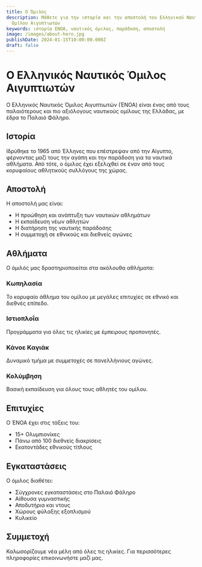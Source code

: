 ```yaml
---
title: Ο Όμιλος
description: Μάθετε για την ιστορία και την αποστολή του Ελληνικού Ναυτικού
  Ομίλου Αιγυπτιωτών
keywords: ιστορία ΕΝΟΑ, ναυτικός όμιλος, παράδοση, αποστολή
image: /images/about-hero.jpg
publishDate: 2024-01-15T10:00:00.000Z
draft: false
---
```

# Ο Ελληνικός Ναυτικός Όμιλος Αιγυπτιωτών

Ο Ελληνικός Ναυτικός Όμιλος Αιγυπτιωτών (ΈΝΟΑ) είναι ένας από τους παλαιότερους και πιο αξιόλογους ναυτικούς ομίλους της Ελλάδας, με έδρα το Παλαιό Φάληρο.

## Ιστορία

Ιδρύθηκε το 1965 από Έλληνες που επέστρεψαν από την Αίγυπτο, φέρνοντας μαζί τους την αγάπη και την παράδοση για τα ναυτικά αθλήματα. Από τότε, ο όμιλος έχει εξελιχθεί σε έναν από τους κορυφαίους αθλητικούς συλλόγους της χώρας.

## Αποστολή

Η αποστολή μας είναι:

* Η προώθηση και ανάπτυξη των ναυτικών αθλημάτων
* Η εκπαίδευση νέων αθλητών
* Η διατήρηση της ναυτικής παράδοσης
* Η συμμετοχή σε εθνικούς και διεθνείς αγώνες

## Αθλήματα

Ο όμιλός μας δραστηριοποιείται στα ακόλουθα αθλήματα:

### Κωπηλασία

Το κορυφαίο άθλημα του ομίλου με μεγάλες επιτυχίες σε εθνικό και διεθνές επίπεδο.

### Ιστιοπλοΐα

Προγράμματα για όλες τις ηλικίες με έμπειρους προπονητές.

### Κάνοε Καγιάκ

Δυναμικό τμήμα με συμμετοχές σε πανελλήνιους αγώνες.

### Κολύμβηση

Βασική εκπαίδευση για όλους τους αθλητές του ομίλου.

## Επιτυχίες

Ο ΈΝΟΑ έχει στις τάξεις του:

* 15+ Ολυμπιονίκες
* Πάνω από 100 διεθνείς διακρίσεις
* Εκατοντάδες εθνικούς τίτλους

## Εγκαταστάσεις

Ο όμιλος διαθέτει:

* Σύγχρονες εγκαταστάσεις στο Παλαιό Φάληρο
* Αίθουσα γυμναστικής
* Αποδυτήρια και ντους
* Χώρους φύλαξης εξοπλισμού
* Κυλικείο

## Συμμετοχή

Καλωσορίζουμε νέα μέλη από όλες τις ηλικίες. Για περισσότερες πληροφορίες επικοινωνήστε μαζί μας.
